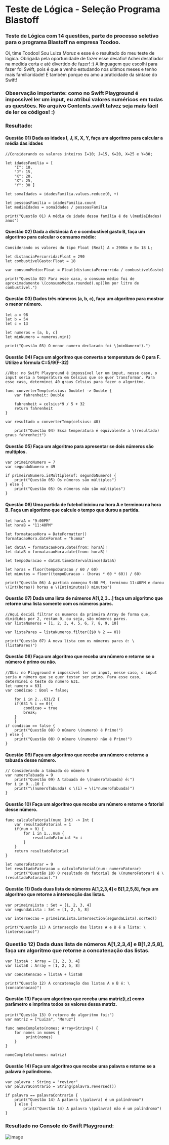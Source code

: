 # Teste de Lógica - Seleção Programa Blastoff
### Teste de Lógica com 14 questões, parte do processo seletivo para o programa Blastoff na empresa Toodoo.

Oi, time Toodoo! Sou Luiza Moruz e esse é o resultado do meu teste de lógica. Obrigada pela oportunidade de fazer esse desafio! Achei desafiador na medida certa e até divertido de fazer! :)
A linguagem que escolhi para fazer foi Swift, pois é que a venho estudando nos ultimos meses e tenho mais familiaridade! E também porque eu amo a praticidade da sintaxe do Swift!
### Observação importante: como no Swift Playground é impossível ler um input, eu atribui valores numéricos em todas as questões. No arquivo Contents.swift talvez seja mais fácil de ler os códigos! :)

### Resultado:

#### Questão 01) Dada as idades I, J, K, X, Y, faça um algoritmo para calcular a média das idades
```
//Considerando os valores inteiros I=10; J=15, K=20, X=25 e Y=30;

let idadesFamilia = [
    "I": 10,
    "J": 15,
    "K": 20,
    "X": 25,
    "Y": 30 ]

let somaIdades = idadesFamilia.values.reduce(0, +)

let pessoasFamilia = idadesFamilia.count
let mediaIdades = somaIdades / pessoasFamilia

print("Questão 01) A média de idade dessa família é de \(mediaIdades) anos")
```

#### Questão 02) Dada a distância A e o combustível gasto B, faça um algoritmo para calcular o consumo médio:
```
Considerando os valores do tipo Float (Real) A = 290Km e B= 18 L;

let distanciaPercorrida:Float = 290
let combustivelGasto:Float = 18

var consumoMedio:Float = Float(distanciaPercorrida / combustivelGasto)

print("Questão 02) Para esse caso, o consumo médio foi de aproximadamente \(consumoMedio.rounded(.up))km por litro de combustível.")
```

#### Questão 03) Dados três números (a, b, c), faça um algoritmo para mostrar o menor número.
```
let a = 98
let b = 54
let c = 13

let numeros = [a, b, c]
let minNumero = numeros.min()

print("Questão 03) O menor numero declarado foi \(minNumero!).")
```

#### Questão 04) Faça um algoritmo que converta a temperatura de C para F. Utilize a fórmula C=5/9(F-32)
```
//Obs: no Swift Playground é impossível ler um input, nesse caso, o input seria a temperatura em Celsius que se quer transformar. Para esse caso, determinei 40 graus Celsius para fazer o algoritmo.
    
func converterTemp(celsius: Double) -> Double {
    var fahrenheit: Double
    
    fahrenheit = celsius*9 / 5 + 32
    return fahrenheit
}

var resultado = converterTemp(celsius: 40)

    print("Questão 04) Essa temperatura é equivalente a \(resultado) graus fahrenheit")
```

#### Questão 05) Faça um algoritmo para apresentar se dois números são multiplos.
```
var primeiroNumero = 7
var segundoNumero = 49

if primeiroNumero.isMultiple(of: segundoNumero) {
    print("Questão 05) Os números são múltiplos")
} else {
    print("Questão 05) Os números não são múltiplos")
}
```

#### Questão 06) Uma partida de futebol iniciou na hora A e terminou na hora B. Faça um algoritmo que calcule o tempo que durou a partida.
```
let horaA = "9:00PM"
let horaB = "11:40PM"
    
let formatacaoHora = DateFormatter()
formatacaoHora.dateFormat = "h:mma"

let dataA = formatacaoHora.date(from: horaA)!
let dataB = formatacaoHora.date(from: horaB)!

let tempoDuracao = dataB.timeIntervalSince(dataA)

let horas = floor(tempoDuracao / 60 / 60)
let minutos = floor((tempoDuracao - (horas * 60 * 60)) / 60)

print("Questão 06) A partida começou 9:00 PM, terminou 11:40PM e durou \(Int(horas)) horas e \(Int(minutos)) minutos")
```

#### Questão 07) Dada uma lista de números A[1,2,3...] faça um algoritmo que retorne uma lista somente com os números pares.
```
//Aqui decidi filtrar os numeros da primeira Array de forma que, divididos por 2, restam 0, ou seja, são números pares.
var listaNumeros = [1, 2, 3, 4, 5, 6, 7, 8, 9, 10]

var listaPares = listaNumeros.filter({$0 % 2 == 0})

print("Questão 07) A nova lista com os números pares é: \(listaPares)")
```

#### Questão 08) Faça um algoritmo que receba um número e retorne se o número é primo ou não.
```
//Obs: no Playground é impossível ler um input, nesse caso, o input seria o número que se quer testar ser primo. Para esse caso, determinei o teste do número 631.
let numero = 631
var condicao : Bool = false;

    for i in 2...631/2 {
    if(631 % i == 0){
        condicao = true
        break;
    }
    }
if condicao == false {
    print("Questão 08) O número \(numero) é Primo!")
} else {
    print("Questão 08) O número \(numero) não é Primo!")
}
```

#### Questão 09) Faça um algoritmo que receba um número e retorne a tabuada desse número.
```
// Considerando a tabuada do número 9
var numeroTabuada = 9
    print("Questão 09) A tabuada de \(numeroTabuada) é:")
for i in 0...10 {
    print("\(numeroTabuada) x \(i) = \(i*numeroTabuada)")
}
```

#### Questão 10) Faça um algoritmo que receba um número e retorne o fatorial desse número.
```
func calculoFatorial(num: Int) -> Int {
    var resultadoFatorial = 1
    if(num > 0) {
        for i in 1...num {
            resultadoFatorial *= i
        }
    }
    return resultadoFatorial  
}
    
let numeroFatorar = 9
let resultadoFatoracao = calculoFatorial(num: numeroFatorar)
    print("Questão 10) O resultado do fatorial de \(numeroFatorar) é \(resultadoFatoracao).")
```

#### Questão 11) Dada duas lista de números A[1,2,3,4] e B[1,2,5,8], faça um algoritmo que retorne a intersecção das listas.
```
var primeiraLista : Set = [1, 2, 3, 4]
var segundaLista : Set = [1, 2, 5, 8]

var interseccao = primeiraLista.intersection(segundaLista).sorted()

print("Questão 11) A intersecção das listas A e B é a lista: \(interseccao)")
```

### Questão 12) Dada duas lista de números A[1,2,3,4] e B[1,2,5,8], faça um algoritmo que retorne a concatenação das listas.
```
var listaA : Array = [1, 2, 3, 4]
var listaB : Array = [1, 2, 5, 8]

var concatenacao = listaA + listaB

print("Questão 12) A concatenação das listas A e B é: \(concatenacao)")
```

#### Questão 13) Faça um algoritmo que receba uma matriz[i,z] como parâmetro e imprima todos os valores dessa matriz.
```
print("Questão 13) O retorno do algoritmo foi:")
var matriz = ["Luiza", "Moruz"]

func nomeCompleto(nomes: Array<String>) {
    for nomes in nomes {
         print(nomes)
    }
}

nomeCompleto(nomes: matriz)
```

#### Questão 14) Faça um algoritmo que recebe uma palavra e retorne se a palavra é palíndromo.
```
var palavra : String = "reviver"
var palavraContrario = String(palavra.reversed())

if palavra == palavraContrario {
    print("Questão 14) A palavra \(palavra) é um palíndromo")
    } else {
        print("Questão 14) A palavra \(palavra) não é um palíndromo")
}
```
### Resultado no Console do Swift Playground:

![image](https://user-images.githubusercontent.com/90458139/138296688-763efe9a-1d0a-40b9-a69c-24b78fa22e85.png)
